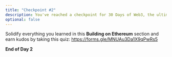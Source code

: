 ```yaml
---
title: "Checkpoint #2"
description: You've reached a checkpoint for 30 Days of Web3, the ultimate online curriculum on full-stsack blockchain development.
optional: false
---
```


Solidify everything you learned in this **Building on Ethereum** section and earn kudos by taking this quiz: https://forms.gle/MNUAu3Da1X9qPwRs5

**End of Day 2**
